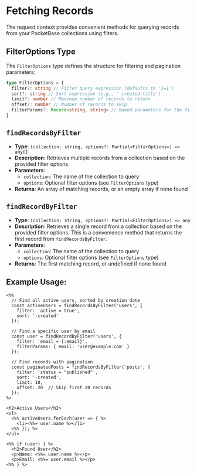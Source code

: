 # Fetching Records

The request context provides convenient methods for querying records from your PocketBase collections using filters.

## FilterOptions Type

The `FilterOptions` type defines the structure for filtering and pagination parameters:

```typescript
type FilterOptions = {
  filter?: string // Filter query expression (defaults to '1=1')
  sort?: string // Sort expression (e.g., '-created,title')
  limit?: number // Maximum number of records to return
  offset?: number // Number of records to skip
  filterParams?: Record<string, string> // Named parameters for the filter query
}
```

## `findRecordsByFilter`

- **Type**: `(collection: string, options?: Partial<FilterOptions>) => any[]`
- **Description**: Retrieves multiple records from a collection based on the provided filter options.
- **Parameters**:
  - `collection`: The name of the collection to query
  - `options`: Optional filter options (see `FilterOptions` type)
- **Returns**: An array of matching records, or an empty array if none found

## `findRecordByFilter`

- **Type**: `(collection: string, options?: Partial<FilterOptions>) => any`
- **Description**: Retrieves a single record from a collection based on the provided filter options. This is a convenience method that returns the first record from `findRecordsByFilter`.
- **Parameters**:
  - `collection`: The name of the collection to query
  - `options`: Optional filter options (see `FilterOptions` type)
- **Returns**: The first matching record, or undefined if none found

## Example Usage:

```ejs
<%%
  // Find all active users, sorted by creation date
  const activeUsers = findRecordsByFilter('users', {
    filter: 'active = true',
    sort: '-created'
  });

  // Find a specific user by email
  const user = findRecordByFilter('users', {
    filter: 'email = {:email}',
    filterParams: { email: 'user@example.com' }
  });

  // Find records with pagination
  const paginatedPosts = findRecordsByFilter('posts', {
    filter: 'status = "published"',
    sort: '-created',
    limit: 10,
    offset: 20  // Skip first 20 records
  });
%>

<h2>Active Users</h2>
<ul>
  <%% activeUsers.forEach(user => { %>
    <li><%%= user.name %></li>
  <%% }); %>
</ul>

<%% if (user) { %>
  <h2>Found User</h2>
  <p>Name: <%%= user.name %></p>
  <p>Email: <%%= user.email %></p>
<%% } %>
```
